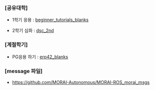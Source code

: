 ### [공유대학]
- 1학기 응용 : [beginner_tutorials_blanks](https://github.com/MORAI-EDU/beginner_tutorials_blanks)

- 2학기 심화 : [dsc_2nd](https://github.com/MORAI-EDU/dsc_2nd)


### [계절학기]
- PG응용 하기 : [erp42_blanks](https://github.com/MORAI-EDU/erp42_blanks)

### [message 파일]
- https://github.com/MORAI-Autonomous/MORAI-ROS_morai_msgs

